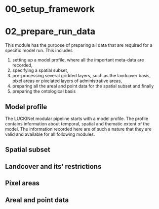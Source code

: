# 00_setup_framework

# 02_prepare_run_data

This module has the purpose of preparing all data that are required for a specific model run. This includes 

  1) setting up a model profile, where all the important meta-data are recorded, 
  2) specifying a spatial subset, 
  3) pre-processing several gridded layers, such as the landcover basis, pixel areas or pixelated layers of administrative areas,
  4) preparing all the areal and point data for the spatial subset and finally
  5) preparing the ontological basis


## Model profile

The LUCKINet modular pipeline starts with a model profile. The profile contains information about temporal, spatial and thematic extent of the model. The information recorded here are of such a nature that they are valid and available for all following modules.


## Spatial subset



## Landcover and its' restrictions



## Pixel areas


## Areal and point data
